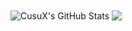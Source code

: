 <img align="center" src="https://github-readme-stats.vercel.app/api?username=cusux&show_icons=true&line_height=33&count_private=true&theme=dark" alt="CusuX's GitHub Stats" />

<img align="center" src="https://github-readme-stats.vercel.app/api/top-langs/?username=cusux&&hide=cmake&langs_count=4&line_height=35&theme=dark" />
